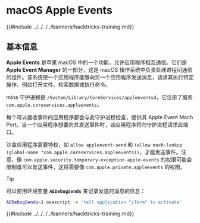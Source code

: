 # macOS Apple Events

{{#include ../../../../banners/hacktricks-training.md}}

## 基本信息

**Apple Events** 是苹果 macOS 中的一个功能，允许应用程序相互通信。它们是 **Apple Event Manager** 的一部分，这是 macOS 操作系统中负责处理进程间通信的组件。该系统使一个应用程序能够向另一个应用程序发送消息，请求其执行特定操作，例如打开文件、检索数据或执行命令。

mina 守护进程是 `/System/Library/CoreServices/appleeventsd`，它注册了服务 `com.apple.coreservices.appleevents`。

每个可以接收事件的应用程序都会与此守护进程检查，提供其 Apple Event Mach Port。当一个应用程序想要向其发送事件时，该应用程序将向守护进程请求此端口。

沙盒应用程序需要特权，如 `allow appleevent-send` 和 `(allow mach-lookup (global-name "com.apple.coreservices.appleevents))`，才能发送事件。注意，像 `com.apple.security.temporary-exception.apple-events` 的权限可能会限制谁可以发送事件，这将需要像 `com.apple.private.appleevents` 的权限。

> [!TIP]
> 可以使用环境变量 **`AEDebugSends`** 来记录发送的消息的信息：
>
> ```bash
> AEDebugSends=1 osascript -e 'tell application "iTerm" to activate'
> ```

{{#include ../../../../banners/hacktricks-training.md}}
